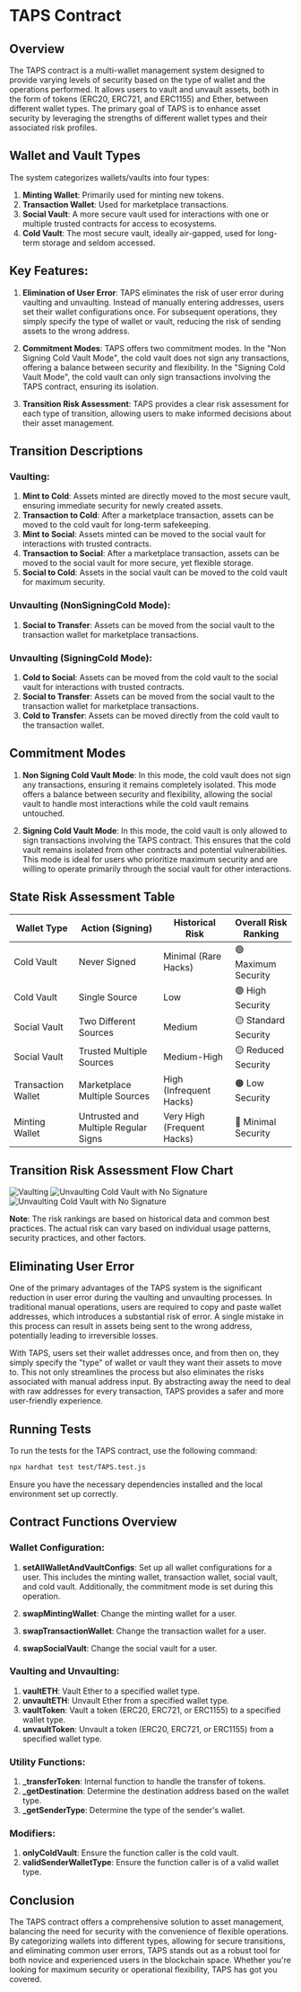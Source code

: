 # TAPS Contract

## Overview

The TAPS contract is a multi-wallet management system designed to provide varying levels of security based on the type of wallet and the operations performed. It allows users to vault and unvault assets, both in the form of tokens (ERC20, ERC721, and ERC1155) and Ether, between different wallet types. The primary goal of TAPS is to enhance asset security by leveraging the strengths of different wallet types and their associated risk profiles.

## Wallet and Vault Types

The system categorizes wallets/vaults into four types:

1. **Minting Wallet**: Primarily used for minting new tokens.
2. **Transaction Wallet**: Used for marketplace transactions.
3. **Social Vault**: A more secure vault used for interactions with one or multiple trusted contracts for access to ecosystems.
4. **Cold Vault**: The most secure vault, ideally air-gapped, used for long-term storage and seldom accessed.

## Key Features:

1. **Elimination of User Error**: TAPS eliminates the risk of user error during vaulting and unvaulting. Instead of manually entering addresses, users set their wallet configurations once. For subsequent operations, they simply specify the type of wallet or vault, reducing the risk of sending assets to the wrong address.

2. **Commitment Modes**: TAPS offers two commitment modes. In the "Non Signing Cold Vault Mode", the cold vault does not sign any transactions, offering a balance between security and flexibility. In the "Signing Cold Vault Mode", the cold vault can only sign transactions involving the TAPS contract, ensuring its isolation.

3. **Transition Risk Assessment**: TAPS provides a clear risk assessment for each type of transition, allowing users to make informed decisions about their asset management.

## Transition Descriptions

### Vaulting:
1. **Mint to Cold**: Assets minted are directly moved to the most secure vault, ensuring immediate security for newly created assets.
2. **Transaction to Cold**: After a marketplace transaction, assets can be moved to the cold vault for long-term safekeeping.
3. **Mint to Social**: Assets minted can be moved to the social vault for interactions with trusted contracts.
4. **Transaction to Social**: After a marketplace transaction, assets can be moved to the social vault for more secure, yet flexible storage.
5. **Social to Cold**: Assets in the social vault can be moved to the cold vault for maximum security.

### Unvaulting (NonSigningCold Mode):
1. **Social to Transfer**: Assets can be moved from the social vault to the transaction wallet for marketplace transactions.

### Unvaulting (SigningCold Mode):
1. **Cold to Social**: Assets can be moved from the cold vault to the social vault for interactions with trusted contracts.
2. **Social to Transfer**: Assets can be moved from the social vault to the transaction wallet for marketplace transactions.
3. **Cold to Transfer**: Assets can be moved directly from the cold vault to the transaction wallet.

## Commitment Modes

1. **Non Signing Cold Vault Mode**: In this mode, the cold vault does not sign any transactions, ensuring it remains completely isolated. This mode offers a balance between security and flexibility, allowing the social vault to handle most interactions while the cold vault remains untouched.

2. **Signing Cold Vault Mode**: In this mode, the cold vault is only allowed to sign transactions involving the TAPS contract. This ensures that the cold vault remains isolated from other contracts and potential vulnerabilities. This mode is ideal for users who prioritize maximum security and are willing to operate primarily through the social vault for other interactions.

## State Risk Assessment Table

| Wallet Type       | Action (Signing)                     | Historical Risk       | Overall Risk Ranking |
|-------------------|--------------------------------------|------------------------|----------------------|
| Cold Vault        | Never Signed                         | Minimal (Rare Hacks)   | 🟢 Maximum Security  |
| Cold Vault        | Single Source                        | Low                    | 🟢 High Security     |
| Social Vault      | Two Different Sources                | Medium                 | 🟡 Standard Security |
| Social Vault      | Trusted Multiple Sources             | Medium-High            | 🟡 Reduced Security  |
| Transaction Wallet| Marketplace Multiple Sources         | High (Infrequent Hacks)| 🟠 Low Security      |
| Minting Wallet    | Untrusted and Multiple Regular Signs | Very High (Frequent Hacks)| 🔴 Minimal Security|

## Transition Risk Assessment Flow Chart

![Vaulting](./images/vaulting.svg)
![Unvaulting Cold Vault with No Signature](./images/unvaultingnonsignature.svg)
![Unvaulting Cold Vault with No Signature](./images/unvaultingsignature.svg)



**Note**: The risk rankings are based on historical data and common best practices. The actual risk can vary based on individual usage patterns, security practices, and other factors.

## Eliminating User Error

One of the primary advantages of the TAPS system is the significant reduction in user error during the vaulting and unvaulting processes. In traditional manual operations, users are required to copy and paste wallet addresses, which introduces a substantial risk of error. A single mistake in this process can result in assets being sent to the wrong address, potentially leading to irreversible losses.

With TAPS, users set their wallet addresses once, and from then on, they simply specify the "type" of wallet or vault they want their assets to move to. This not only streamlines the process but also eliminates the risks associated with manual address input. By abstracting away the need to deal with raw addresses for every transaction, TAPS provides a safer and more user-friendly experience.

## Running Tests

To run the tests for the TAPS contract, use the following command:

```bash
npx hardhat test test/TAPS.test.js
```

Ensure you have the necessary dependencies installed and the local environment set up correctly.

## Contract Functions Overview

### Wallet Configuration:

1. **setAllWalletAndVaultConfigs**: Set up all wallet configurations for a user. This includes the minting wallet, transaction wallet, social vault, and cold vault. Additionally, the commitment mode is set during this operation.

2. **swapMintingWallet**: Change the minting wallet for a user.
3. **swapTransactionWallet**: Change the transaction wallet for a user.
4. **swapSocialVault**: Change the social vault for a user.

### Vaulting and Unvaulting:

1. **vaultETH**: Vault Ether to a specified wallet type.
2. **unvaultETH**: Unvault Ether from a specified wallet type.
3. **vaultToken**: Vault a token (ERC20, ERC721, or ERC1155) to a specified wallet type.
4. **unvaultToken**: Unvault a token (ERC20, ERC721, or ERC1155) from a specified wallet type.

### Utility Functions:

1. **_transferToken**: Internal function to handle the transfer of tokens.
2. **_getDestination**: Determine the destination address based on the wallet type.
3. **_getSenderType**: Determine the type of the sender's wallet.

### Modifiers:

1. **onlyColdVault**: Ensure the function caller is the cold vault.
2. **validSenderWalletType**: Ensure the function caller is of a valid wallet type.

## Conclusion

The TAPS contract offers a comprehensive solution to asset management, balancing the need for security with the convenience of flexible operations. By categorizing wallets into different types, allowing for secure transitions, and eliminating common user errors, TAPS stands out as a robust tool for both novice and experienced users in the blockchain space. Whether you're looking for maximum security or operational flexibility, TAPS has got you covered.